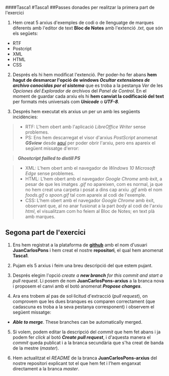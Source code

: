 ####Tasca1
#Tasca1
##Passes donades per realitzar la primera part de l'exercici

1. Hem creat 5 arxius d'exemples de codi o de llenguatge de marques diferents amb l'editor de text **Bloc de Notes** amb l'extenció *.txt*, que són els següets:  
 * RTF
 * Postcript
 * XML
 * HTML
 * CSS   
 
2. Després els hi hem modificat l'extenció. Per poder-ho fer abans **hem hagut de desmarcar l'opció de windows _Ocultar extensiones de archivo conocidas por el sistema_** que es troba a la pestanya _Ver_ de les _Opciones del Explorador de archivos_ del _Panel de Control_. En el moment de guardar cada arxiu els hi **hem canviat la codificació del text** per formats més universals com **_Unicode_** o **_UTF-8_**.  

3. Després hem executat els arxius un per un amb les següents incidències:  

> * RTF: L'hem obert amb l'aplicació *LibreOffice Writer* sense problemes.
> * PS: Ens hem descarregat el visor d'arxius *PostScript* anomenat **_GSview_** desde [aquí](http://www.gsview.com/downloads.html) per     poder obrir l'arxiu, pero ens apareix el següent missatge d'error:  

> **_Ghostcript failled to distill PS_**  

> * XML: L'hem obert amb el navegador de *Windows 10 Microsoft Edge* sense problemes.  
> * HTML: L'hem obert amb el navegador *Google Chrome* amb èxit, a pesar de que les imatges *.gif* no apareixen, com es normal, ja que no hem creat una carpeta i posat a dins cap arxiu _.gif_ amb el nom _foods.gif_ o _spoon.gif_ tal com apareix al codi de l'exemple.
> * CSS: L'hem obert amb el navegador *Google Chrome* amb èxit, observant que, al no anar fusionat a la part *body* al codi de l'arxiu   *html*, el visualitzam com ho feiem al Bloc de Notes; en text plà amb marques. 

## Segona part de l'exercici  

1. Ens hem registrat a la plataforma de [**github**](https://github.com) amb el nom d'usuari **JuanCarlosPons** i hem creat el nostre **repositori**, el qual hem anomenat **Tasca1**.

2. Pujam els 5 arxius i feim una breu descripció del que estem pujant.

3. Després elegim l'opció _create a **new branch** for this commit and start a pull request_. 
Li posem de nom **JuanCarlosPons-arxius** a la branca nova i proposem el canvi amb el botó anomenat **_Propose changes_**.

4. Ara ens trobem al pas de sol·licitud d'extracció (*pull request*), on comprovem que les dues branques es comparen correctament (que cadascuna es troba a la seva pestanya corresponent) i observem el següent missatge:

 *  **_Able to merge_**. These branches can be automatically merged.  

5. Si volem, podem editar la descripció del *commit* que hem fet abans i ja podem fer *click* al botó **_Create pull request_**,
i d'aquesta manera el *commit* queda publicat i a la branca secundària que s'ha creat de banda de la mestre (*master*).

6. Hem actualitzat el _README_ de la branca **JuanCarlosPons-arxius** del nostre repositori explicant tot el que hem fet i l'hem enganxat directament a la branca *master*.
